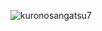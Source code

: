 <p align='center'><img align="center" src="https://github-readme-streak-stats.herokuapp.com/?user=kuronosangatsu7&theme=highcontrast" alt="kuronosangatsu7" /></p>
